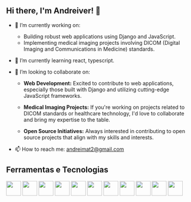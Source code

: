 ## Hi there, I'm Andreiver! 👋

<!--
**andreiSeer/andreiSeer** is a ✨ _special_ ✨ repository because its `README.md` (this file) appears on your GitHub profile.
Here are some ideas to get you started:
-->

- 🔭 I’m currently working on:
  - Building robust web applications using Django and JavaScript.
  - Implementing medical imaging projects involving DICOM (Digital Imaging and Communications in Medicine) standards.
    
- 🌱 I’m currently learning react, typescript.
  
- 👯 I’m looking to collaborate on:
  - **Web Development:** Excited to contribute to web applications, especially those built with Django and utilizing cutting-edge JavaScript frameworks.

  - **Medical Imaging Projects:** If you're working on projects related to DICOM standards or healthcare technology, I'd love to collaborate and bring my expertise to the table.

  - **Open Source Initiatives:** Always interested in contributing to open source projects that align with my skills and interests.
    
- 📫 How to reach me: andreimat2@gmail.com
## Ferramentas e Tecnologias

  
<img src="https://cdn.jsdelivr.net/gh/devicons/devicon/icons/python/python-original.svg" width="40" height="40"/> <img src="https://cdn.jsdelivr.net/gh/devicons/devicon/icons/django/django-plain.svg" width="40" height="40"/> <img src="https://cdn.jsdelivr.net/gh/devicons/devicon/icons/javascript/javascript-original.svg" width="40" height="40"/> <img src="https://cdn.jsdelivr.net/gh/devicons/devicon/icons/jquery/jquery-original.svg" width="40" height="40"/> 
            <img src="https://cdn.jsdelivr.net/gh/devicons/devicon/icons/html5/html5-original.svg" width="40" height="40"/> 
            <img src="https://cdn.jsdelivr.net/gh/devicons/devicon/icons/css3/css3-original.svg" width="40" height="40"/> 
            <img src="https://cdn.jsdelivr.net/gh/devicons/devicon/icons/c/c-original.svg" width="40" height="40"/> 
            <img src="https://cdn.jsdelivr.net/gh/devicons/devicon/icons/cplusplus/cplusplus-original.svg"  width="40" height="40"/> <img src="https://cdn.jsdelivr.net/gh/devicons/devicon/icons/nginx/nginx-original.svg" width="40" height="40"/> 
            <img src="https://cdn.jsdelivr.net/gh/devicons/devicon/icons/postgresql/postgresql-original.svg" width="40" height="40"/> <img src="https://resource.accusoft.com/r01/wp-content/uploads/icon_sdk_Image-Gear-Medical.png.webp" width="40" height="40"/> 
          
          
          
          
          
          
          
          




